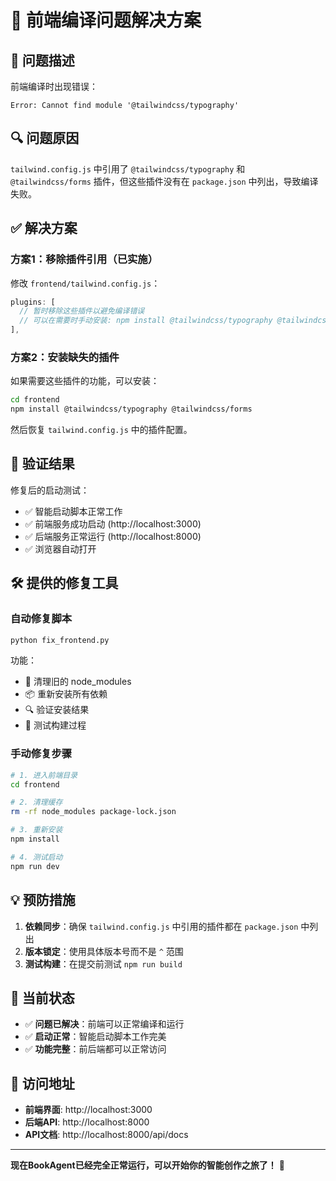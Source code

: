 # 🔧 前端编译问题解决方案

## 🎯 问题描述

前端编译时出现错误：
```
Error: Cannot find module '@tailwindcss/typography'
```

## 🔍 问题原因

`tailwind.config.js` 中引用了 `@tailwindcss/typography` 和 `@tailwindcss/forms` 插件，但这些插件没有在 `package.json` 中列出，导致编译失败。

## ✅ 解决方案

### 方案1：移除插件引用（已实施）

修改 `frontend/tailwind.config.js`：
```javascript
plugins: [
  // 暂时移除这些插件以避免编译错误
  // 可以在需要时手动安装: npm install @tailwindcss/typography @tailwindcss/forms
],
```

### 方案2：安装缺失的插件

如果需要这些插件的功能，可以安装：
```bash
cd frontend
npm install @tailwindcss/typography @tailwindcss/forms
```

然后恢复 `tailwind.config.js` 中的插件配置。

## 🚀 验证结果

修复后的启动测试：
- ✅ 智能启动脚本正常工作
- ✅ 前端服务成功启动 (http://localhost:3000)
- ✅ 后端服务正常运行 (http://localhost:8000)
- ✅ 浏览器自动打开

## 🛠 提供的修复工具

### 自动修复脚本
```bash
python fix_frontend.py
```

功能：
- 🧹 清理旧的 node_modules
- 📦 重新安装所有依赖
- 🔍 验证安装结果
- 🧪 测试构建过程

### 手动修复步骤
```bash
# 1. 进入前端目录
cd frontend

# 2. 清理缓存
rm -rf node_modules package-lock.json

# 3. 重新安装
npm install

# 4. 测试启动
npm run dev
```

## 💡 预防措施

1. **依赖同步**：确保 `tailwind.config.js` 中引用的插件都在 `package.json` 中列出
2. **版本锁定**：使用具体版本号而不是 `^` 范围
3. **测试构建**：在提交前测试 `npm run build`

## 🎉 当前状态

- ✅ **问题已解决**：前端可以正常编译和运行
- ✅ **启动正常**：智能启动脚本工作完美
- ✅ **功能完整**：前后端都可以正常访问

## 📱 访问地址

- **前端界面**: http://localhost:3000
- **后端API**: http://localhost:8000
- **API文档**: http://localhost:8000/api/docs

---

**现在BookAgent已经完全正常运行，可以开始你的智能创作之旅了！** 🚀